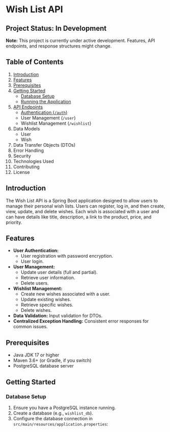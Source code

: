 # Wish List API

## Project Status: In Development

**Note:** This project is currently under active development. Features, API endpoints, and response structures might change.

## Table of Contents

1.  [Introduction](#introduction)
2.  [Features](#features)
3.  [Prerequisites](#prerequisites)
4.  [Getting Started](#getting-started)
    *   [Database Setup](#database-setup)
    *   [Running the Application](#running-the-application)
5.  [API Endpoints](#api-endpoints)
    *   [Authentication (`/auth`)](#authentication--auth)
    *   User Management (`/user`)
    *   Wishlist Management (`/wishlist`)
6.  Data Models
    *   User
    *   Wish
7.  Data Transfer Objects (DTOs)
8.  Error Handling
9.  Security
10. Technologies Used
11. Contributing
12. License

## Introduction

The Wish List API is a Spring Boot application designed to allow users to manage their personal wish lists. Users can register, log in, and then create, view, update, and delete wishes. Each wish is associated with a user and can have details like title, description, a link to the product, price, and priority.

## Features

*   **User Authentication:**
    *   User registration with password encryption.
    *   User login.
*   **User Management:**
    *   Update user details (full and partial).
    *   Retrieve user information.
    *   Delete users.
*   **Wishlist Management:**
    *   Create new wishes associated with a user.
    *   Update existing wishes.
    *   Retrieve specific wishes.
    *   Delete wishes.
*   **Data Validation:** Input validation for DTOs.
*   **Centralized Exception Handling:** Consistent error responses for common issues.

## Prerequisites

*   Java JDK 17 or higher
*   Maven 3.6+ (or Gradle, if you switch)
*   PostgreSQL database server

## Getting Started

### Database Setup

1.  Ensure you have a PostgreSQL instance running.
2.  Create a database (e.g., `wishlist_db`).
3.  Configure the database connection in `src/main/resources/application.properties`:

    